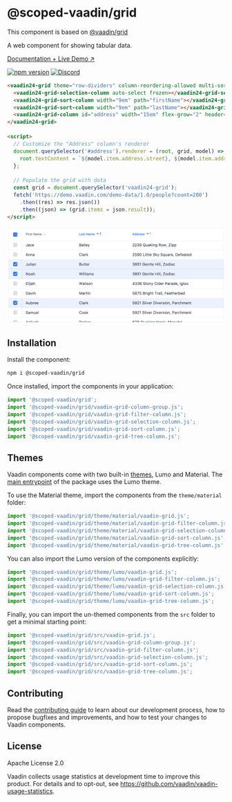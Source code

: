 # @scoped-vaadin/grid

This component is based on [@vaadin/grid](https://www.npmjs.com/package/@vaadin/grid)

A web component for showing tabular data.

[Documentation + Live Demo ↗](https://vaadin.com/docs/latest/components/grid)

[![npm version](https://badgen.net/npm/v/@scoped-vaadin/grid)](https://www.npmjs.com/package/@scoped-vaadin/grid)
[![Discord](https://img.shields.io/discord/732335336448852018?label=discord)](https://discord.gg/PHmkCKC)

```html
<vaadin24-grid theme="row-dividers" column-reordering-allowed multi-sort>
  <vaadin24-grid-selection-column auto-select frozen></vaadin24-grid-selection-column>
  <vaadin24-grid-sort-column width="9em" path="firstName"></vaadin24-grid-sort-column>
  <vaadin24-grid-sort-column width="9em" path="lastName"></vaadin24-grid-sort-column>
  <vaadin24-grid-column id="address" width="15em" flex-grow="2" header="Address"></vaadin24-grid-column>
</vaadin24-grid>

<script>
  // Customize the "Address" column's renderer
  document.querySelector('#address').renderer = (root, grid, model) => {
    root.textContent = `${model.item.address.street}, ${model.item.address.city}`;
  };

  // Populate the grid with data
  const grid = document.querySelector('vaadin24-grid');
  fetch('https://demo.vaadin.com/demo-data/1.0/people?count=200')
    .then((res) => res.json())
    .then((json) => (grid.items = json.result));
</script>
```

[<img src="https://raw.githubusercontent.com/vaadin/web-components/main/packages/grid/screenshot.png" alt="Screenshot of vaadin-grid">](https://vaadin.com/docs/latest/components/grid)

## Installation

Install the component:

```sh
npm i @scoped-vaadin/grid
```

Once installed, import the components in your application:

```js
import '@scoped-vaadin/grid';
import '@scoped-vaadin/grid/vaadin-grid-column-group.js';
import '@scoped-vaadin/grid/vaadin-grid-filter-column.js';
import '@scoped-vaadin/grid/vaadin-grid-selection-column.js';
import '@scoped-vaadin/grid/vaadin-grid-sort-column.js';
import '@scoped-vaadin/grid/vaadin-grid-tree-column.js';
```

## Themes

Vaadin components come with two built-in [themes](https://vaadin.com/docs/latest/styling), Lumo and Material.
The [main entrypoint](https://github.com/vaadin/web-components/blob/main/packages/grid/vaadin-grid.js) of the package uses the Lumo theme.

To use the Material theme, import the components from the `theme/material` folder:

```js
import '@scoped-vaadin/grid/theme/material/vaadin-grid.js';
import '@scoped-vaadin/grid/theme/material/vaadin-grid-filter-column.js';
import '@scoped-vaadin/grid/theme/material/vaadin-grid-selection-column.js';
import '@scoped-vaadin/grid/theme/material/vaadin-grid-sort-column.js';
import '@scoped-vaadin/grid/theme/material/vaadin-grid-tree-column.js';
```

You can also import the Lumo version of the components explicitly:

```js
import '@scoped-vaadin/grid/theme/lumo/vaadin-grid.js';
import '@scoped-vaadin/grid/theme/lumo/vaadin-grid-filter-column.js';
import '@scoped-vaadin/grid/theme/lumo/vaadin-grid-selection-column.js';
import '@scoped-vaadin/grid/theme/lumo/vaadin-grid-sort-column.js';
import '@scoped-vaadin/grid/theme/lumo/vaadin-grid-tree-column.js';
```

Finally, you can import the un-themed components from the `src` folder to get a minimal starting point:

```js
import '@scoped-vaadin/grid/src/vaadin-grid.js';
import '@scoped-vaadin/grid/src/vaadin-grid-column-group.js';
import '@scoped-vaadin/grid/src/vaadin-grid-filter-column.js';
import '@scoped-vaadin/grid/src/vaadin-grid-selection-column.js';
import '@scoped-vaadin/grid/src/vaadin-grid-sort-column.js';
import '@scoped-vaadin/grid/src/vaadin-grid-tree-column.js';
```

## Contributing

Read the [contributing guide](https://vaadin.com/docs/latest/contributing/overview) to learn about our development process, how to propose bugfixes and improvements, and how to test your changes to Vaadin components.

## License

Apache License 2.0

Vaadin collects usage statistics at development time to improve this product.
For details and to opt-out, see https://github.com/vaadin/vaadin-usage-statistics.
